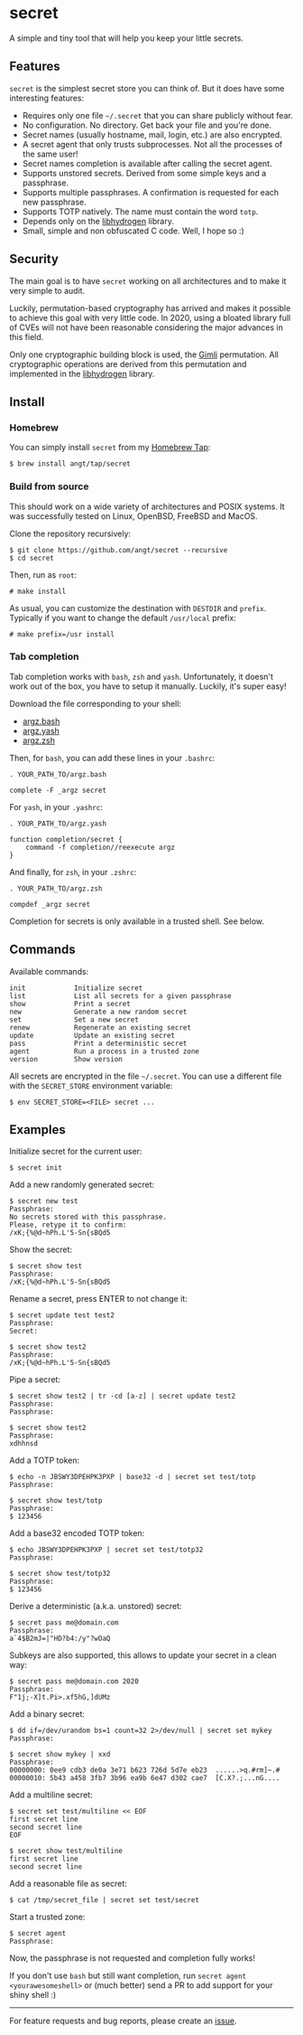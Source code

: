 # secret

A simple and tiny tool that will help you keep your little secrets.

## Features

`secret` is the simplest secret store you can think of.
But it does have some interesting features:

 - Requires only one file `~/.secret` that you can share publicly without fear.
 - No configuration. No directory. Get back your file and you're done.
 - Secret names (usually hostname, mail, login, etc.) are also encrypted.
 - A secret agent that only trusts subprocesses. Not all the processes of the same user!
 - Secret names completion is available after calling the secret agent.
 - Supports unstored secrets. Derived from some simple keys and a passphrase.
 - Supports multiple passphrases. A confirmation is requested for each new passphrase.
 - Supports TOTP natively. The name must contain the word `totp`.
 - Depends only on the [libhydrogen](https://libhydrogen.org/) library.
 - Small, simple and non obfuscated C code. Well, I hope so :)

## Security

The main goal is to have `secret` working on all architectures and to make it very simple to audit.

Luckily, permutation-based cryptography has arrived and makes it possible to achieve this goal with very little code.
In 2020, using a bloated library full of CVEs will not have been reasonable considering the major advances in this field.

Only one cryptographic building block is used, the [Gimli](https://gimli.cr.yp.to/gimli-20170627.pdf) permutation.
All cryptographic operations are derived from this permutation and implemented in the [libhydrogen](https://libhydrogen.org/) library.

## Install

### Homebrew

You can simply install `secret` from my [Homebrew Tap](https://github.com/angt/homebrew-tap):

    $ brew install angt/tap/secret

### Build from source

This should work on a wide variety of architectures and POSIX systems.
It was successfully tested on Linux, OpenBSD, FreeBSD and MacOS.

Clone the repository recursively:

    $ git clone https://github.com/angt/secret --recursive
    $ cd secret

Then, run as `root`:

    # make install

As usual, you can customize the destination with `DESTDIR` and `prefix`.
Typically if you want to change the default `/usr/local` prefix:

    # make prefix=/usr install

### Tab completion

Tab completion works with `bash`, `zsh` and `yash`.
Unfortunately, it doesn't work out of the box, you have to setup it manually.
Luckily, it's super easy!

Download the file corresponding to your shell:

 - [argz.bash](https://raw.githubusercontent.com/angt/argz/master/comp/argz.bash)
 - [argz.yash](https://raw.githubusercontent.com/angt/argz/master/comp/argz.yash)
 - [argz.zsh](https://raw.githubusercontent.com/angt/argz/master/comp/argz.zsh)

Then, for `bash`, you can add these lines in your `.bashrc`:

    . YOUR_PATH_TO/argz.bash

    complete -F _argz secret

For `yash`, in your `.yashrc`:

    . YOUR_PATH_TO/argz.yash

    function completion/secret {
        command -f completion//reexecute argz
    }

And finally, for `zsh`, in your `.zshrc`:

    . YOUR_PATH_TO/argz.zsh

    compdef _argz secret

Completion for secrets is only available in a trusted shell. See below.

## Commands

Available commands:

    init            Initialize secret
    list            List all secrets for a given passphrase
    show            Print a secret
    new             Generate a new random secret
    set             Set a new secret
    renew           Regenerate an existing secret
    update          Update an existing secret
    pass            Print a deterministic secret
    agent           Run a process in a trusted zone
    version         Show version

All secrets are encrypted in the file `~/.secret`.
You can use a different file with the `SECRET_STORE` environment variable:

    $ env SECRET_STORE=<FILE> secret ...

## Examples

Initialize secret for the current user:

    $ secret init

Add a new randomly generated secret:

    $ secret new test
    Passphrase:
    No secrets stored with this passphrase.
    Please, retype it to confirm:
    /xK;{%@d~hPh.L'5-Sn{sBQd5

Show the secret:

    $ secret show test
    Passphrase:
    /xK;{%@d~hPh.L'5-Sn{sBQd5

Rename a secret, press ENTER to not change it:

    $ secret update test test2
    Passphrase:
    Secret:

    $ secret show test2
    Passphrase:
    /xK;{%@d~hPh.L'5-Sn{sBQd5

Pipe a secret:

    $ secret show test2 | tr -cd [a-z] | secret update test2
    Passphrase:
    Passphrase:

    $ secret show test2
    Passphrase:
    xdhhnsd

Add a TOTP token:

    $ echo -n JBSWY3DPEHPK3PXP | base32 -d | secret set test/totp
    Passphrase:

    $ secret show test/totp
    Passphrase:
    $ 123456

Add a base32 encoded TOTP token:

    $ echo JBSWY3DPEHPK3PXP | secret set test/totp32
    Passphrase:

    $ secret show test/totp32
    Passphrase:
    $ 123456

Derive a deterministic (a.k.a. unstored) secret:

    $ secret pass me@domain.com
    Passphrase:
    a`4$B2mJ=|"HD?b4:/y"?wOaQ

Subkeys are also supported, this allows to update your secret in a clean way:

    $ secret pass me@domain.com 2020
    Passphrase:
    F"1j;-X]t.Pi>.xf5hG,]dUMz

Add a binary secret:

    $ dd if=/dev/urandom bs=1 count=32 2>/dev/null | secret set mykey
    Passphrase:

    $ secret show mykey | xxd
    Passphrase:
    00000000: 0ee9 cdb3 de0a 3e71 b623 726d 5d7e eb23  ......>q.#rm]~.#
    00000010: 5b43 a458 3fb7 3b96 ea9b 6e47 d302 cae7  [C.X?.;...nG....

Add a multiline secret:

    $ secret set test/multiline << EOF
    first secret line
    second secret line
    EOF

    $ secret show test/multiline
    first secret line
    second secret line

Add a reasonable file as secret: 

    $ cat /tmp/secret_file | secret set test/secret

Start a trusted zone:

    $ secret agent
    Passphrase:

Now, the passphrase is not requested and completion fully works!

If you don't use `bash` but still want completion,
run `secret agent <yourawesomeshell>` or (much better) send a PR to add support for your shiny shell :)

---
For feature requests and bug reports,
please create an [issue](https://github.com/angt/secret/issues).
